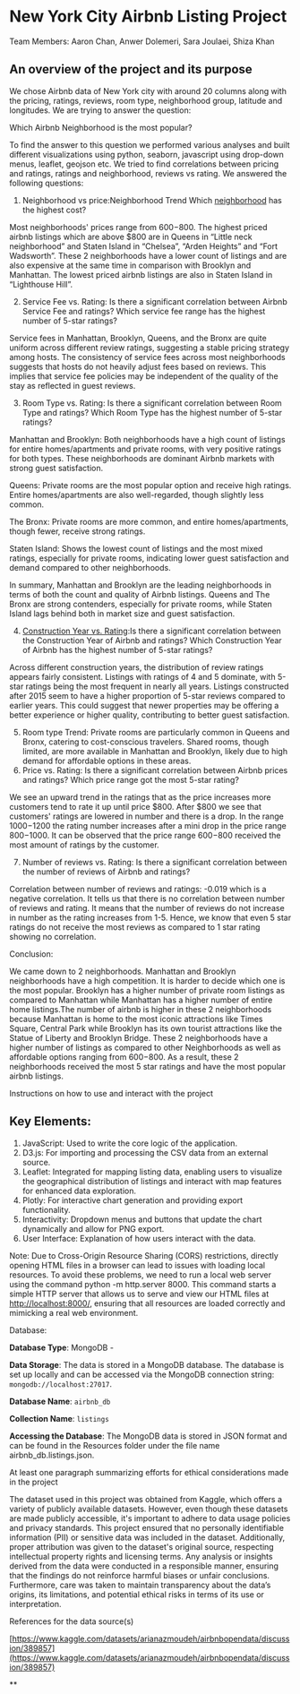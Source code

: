 # New York City Airbnb Listing Project

Team Members: Aaron Chan, Anwer Dolemeri, Sara Joulaei, Shiza Khan

## An overview of the project and its purpose

We chose Airbnb data of New York city with around 20 columns along with the pricing, ratings, reviews, room type, neighborhood group, latitude and longitudes. We are trying to answer the question:

Which Airbnb Neighborhood is the most popular?

To find the answer to this question we performed various analyses and built different visualizations using python, seaborn, javascript using drop-down menus, leaflet, geojson etc. We tried to find correlations between pricing and ratings, ratings and neighborhood, reviews vs rating. We answered the following questions:

1. Neighborhood vs price:Neighborhood Trend Which [neighborhood](http://localhost:8000/index.html) has the highest cost?

Most neighborhoods' prices range from $600-$800. The highest priced airbnb listings which are above $800 are in Queens in “Little neck neighborhood” and Staten Island in “Chelsea”, “Arden Heights” and “Fort Wadsworth”. These 2 neighborhoods have a lower count of listings and are also expensive at the same time in comparison with Brooklyn and Manhattan.  The lowest priced airbnb listings are also in Staten Island in “Lighthouse Hill”.

2. Service Fee vs. Rating: Is there a significant correlation between Airbnb Service Fee and ratings?  Which service fee range has the highest number of 5-star ratings?

Service fees in Manhattan, Brooklyn, Queens, and the Bronx are quite uniform across different review ratings, suggesting a stable pricing strategy among hosts. The consistency of service fees across most neighborhoods suggests that hosts do not heavily adjust fees based on reviews. This implies that service fee policies may be independent of the quality of the stay as reflected in guest reviews.

3. Room Type vs. Rating: Is there a significant correlation between Room Type and ratings?   Which Room Type has the highest number of 5-star ratings?

Manhattan and Brooklyn: Both neighborhoods have a high count of listings for entire homes/apartments and private rooms, with very positive ratings for both types. These neighborhoods are dominant Airbnb markets with strong guest satisfaction.

Queens: Private rooms are the most popular option and receive high ratings. Entire homes/apartments are also well-regarded, though slightly less common.

The Bronx: Private rooms are more common, and entire homes/apartments, though fewer, receive strong ratings.

Staten Island: Shows the lowest count of listings and the most mixed ratings, especially for private rooms, indicating lower guest satisfaction and demand compared to other neighborhoods.

In summary, Manhattan and Brooklyn are the leading neighborhoods in terms of both the count and quality of Airbnb listings. Queens and The Bronx are strong contenders, especially for private rooms, while Staten Island lags behind both in market size and guest satisfaction.

4. [Construction Year vs. Rating](http://127.0.0.1:5500/Project-3_Team-2/project%203.html):Is there a significant correlation between the Construction Year of Airbnb and ratings? Which Construction Year of Airbnb has the highest number of 5-star ratings?

Across different construction years, the distribution of review ratings appears fairly consistent. Listings with ratings of 4 and 5 dominate, with 5-star ratings being the most frequent in nearly all years. Listings constructed after 2015 seem to have a higher proportion of 5-star reviews compared to earlier years. This could suggest that newer properties may be offering a better experience or higher quality, contributing to better guest satisfaction.

5. Room type Trend: Private rooms are particularly common in Queens and Bronx, catering to cost-conscious travelers. Shared rooms, though limited, are more available in Manhattan and Brooklyn, likely due to high demand for affordable options in these areas.
6. Price vs. Rating:  Is there a significant correlation between Airbnb prices and ratings? Which price range got the most 5-star rating?

We see an upward trend in the ratings that as the price increases more customers tend to rate it up until price $800. After $800 we see that customers' ratings are lowered in number and there is a drop. In the range $1000-$1200 the rating number increases after a mini drop in the price range $800-$1000. It can be observed that the price range $600-$800 received the most amount of ratings by the customer.

7. Number of reviews vs. Rating: Is there a significant correlation between the number of reviews of Airbnb and ratings?

Correlation between number of reviews and ratings: -0.019 which is a negative correlation. It tells us that there is no correlation between number of reviews and rating. It means that the number of reviews do not increase in number as the rating increases from 1-5. Hence, we know that even 5 star ratings do not receive the most reviews as compared to 1 star rating showing no correlation.

Conclusion:

We came down to 2 neighborhoods. Manhattan and Brooklyn neighborhoods have a high competition. It is harder to decide which one is the most popular. Brooklyn has a higher number of private room listings as compared to Manhattan while Manhattan has a higher number of entire home listings.The number of airbnb is higher in these 2 neighborhoods because Manhattan is home to the most iconic attractions like  Times Square, Central Park while Brooklyn has its own tourist attractions like the Statue of Liberty and Brooklyn Bridge. These 2 neighborhoods have a higher number of listings as compared to other Neighborhoods as well as affordable options ranging from $600-$800. As a result, these 2 neighborhoods received the most 5 star ratings and have the most popular airbnb listings.

Instructions on how to use and interact with the project

## Key Elements:

1. JavaScript: Used to write the core logic of the application.
2. D3.js: For importing and processing the CSV data from an external source.
3. Leaflet: Integrated for mapping listing data, enabling users to visualize the geographical distribution of listings and interact with map features for enhanced data exploration.
4. Plotly: For interactive chart generation and providing export functionality.
5. Interactivity: Dropdown menus and buttons that update the chart dynamically and allow for PNG export.
6. User Interface: Explanation of how users interact with the data.

Note: Due to Cross-Origin Resource Sharing (CORS) restrictions, directly opening HTML files in a browser can lead to issues with loading local resources. To avoid these problems, we need to run a local web server using the command python -m http.server 8000. This command starts a simple HTTP server that allows us to serve and view our HTML files at [http://localhost:8000/](http://localhost:8000/), ensuring that all resources are loaded correctly and mimicking a real web environment.

Database:

 **Database Type**: MongoDB -

 **Data Storage**: The data is stored in a MongoDB database. The database is set up locally and can be accessed via the MongoDB connection string: `mongodb://localhost:27017`.

**Database Name**: `airbnb_db`

**Collection Name**: `listings`

**Accessing the Database**: The MongoDB data is stored in JSON format and can be found in the Resources folder under the file name airbnb_db.listings.json.

At least one paragraph summarizing efforts for ethical considerations made in the project

The dataset used in this project was obtained from Kaggle, which offers a variety of publicly available datasets. However, even though these datasets are made publicly accessible, it's important to adhere to data usage policies and privacy standards. This project ensured that no personally identifiable information (PII) or sensitive data was included in the dataset. Additionally, proper attribution was given to the dataset's original source, respecting intellectual property rights and licensing terms. Any analysis or insights derived from the data were conducted in a responsible manner, ensuring that the findings do not reinforce harmful biases or unfair conclusions. Furthermore, care was taken to maintain transparency about the data’s origins, its limitations, and potential ethical risks in terms of its use or interpretation.

References for the data source(s)

[https://www.kaggle.com/datasets/arianazmoudeh/airbnbopendata/discussion/389857](https://www.kaggle.com/datasets/arianazmoudeh/airbnbopendata/discussion/389857)

**
